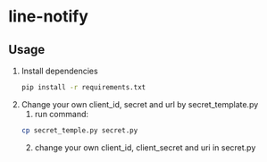 # line-notify
## Usage
1. Install dependencies
    ```bash
    pip install -r requirements.txt
    ```
2.  Change your own client_id, secret and url by secret_template.py
    1. run command: 
    ```bash
    cp secret_temple.py secret.py
    ```
    2. change your own client_id, client_secret and uri in secret.py
